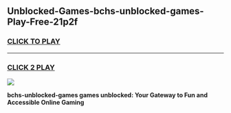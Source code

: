 
## Unblocked-Games-bchs-unblocked-games-Play-Free-21p2f
<h3>
<a href="https://premium76.site?title=bchs-unblocked-games&ref=24M">CLICK TO PLAY</a></h3>
<hr>

<h3>
<a href="https://premium76.site?title=bchs-unblocked-games&ref=24M">CLICK 2 PLAY</a>
  
</h3>

<a href="https://premium76.site?title=bchs-unblocked-games&ref=24M"><img src="https://clearcache.store/games.png"></a>


**bchs-unblocked-games games unblocked: Your Gateway to Fun and Accessible Online Gaming**
